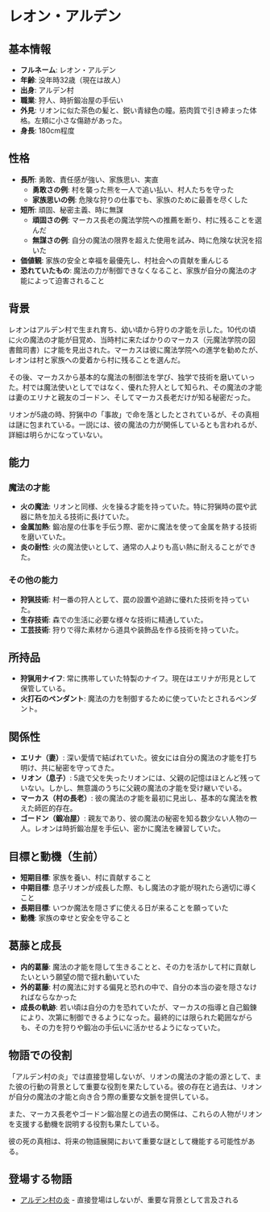 # レオン・アルデン

## 基本情報

- **フルネーム**: レオン・アルデン
- **年齢**: 没年時32歳（現在は故人）
- **出身**: アルデン村
- **職業**: 狩人、時折鍛冶屋の手伝い
- **外見**: リオンに似た茶色の髪と、鋭い青緑色の瞳。筋肉質で引き締まった体格。左頬に小さな傷跡があった。
- **身長**: 180cm程度

## 性格

- **長所**: 勇敢、責任感が強い、家族思い、実直
  - **勇敢さの例**: 村を襲った熊を一人で追い払い、村人たちを守った
  - **家族思いの例**: 危険な狩りの仕事でも、家族のために最善を尽くした
- **短所**: 頑固、秘密主義、時に無謀
  - **頑固さの例**: マーカス長老の魔法学院への推薦を断り、村に残ることを選んだ
  - **無謀さの例**: 自分の魔法の限界を超えた使用を試み、時に危険な状況を招いた
- **価値観**: 家族の安全と幸福を最優先し、村社会への貢献を重んじる
- **恐れていたもの**: 魔法の力が制御できなくなること、家族が自分の魔法の才能によって迫害されること

## 背景

レオンはアルデン村で生まれ育ち、幼い頃から狩りの才能を示した。10代の頃に火の魔法の才能が目覚め、当時村に来たばかりのマーカス（元魔法学院の図書館司書）に才能を見出された。マーカスは彼に魔法学院への進学を勧めたが、レオンは村と家族への愛着から村に残ることを選んだ。

その後、マーカスから基本的な魔法の制御法を学び、独学で技術を磨いていった。村では魔法使いとしてではなく、優れた狩人として知られ、その魔法の才能は妻のエリナと親友のゴードン、そしてマーカス長老だけが知る秘密だった。

リオンが5歳の時、狩猟中の「事故」で命を落としたとされているが、その真相は謎に包まれている。一説には、彼の魔法の力が関係しているとも言われるが、詳細は明らかになっていない。

## 能力

### 魔法の才能

- **火の魔法**: リオンと同様、火を操る才能を持っていた。特に狩猟時の罠や武器に熱を加える技術に長けていた。
- **金属加熱**: 鍛冶屋の仕事を手伝う際、密かに魔法を使って金属を熱する技術を磨いていた。
- **炎の耐性**: 火の魔法使いとして、通常の人よりも高い熱に耐えることができた。

### その他の能力

- **狩猟技術**: 村一番の狩人として、罠の設置や追跡に優れた技術を持っていた。
- **生存技術**: 森での生活に必要な様々な技術に精通していた。
- **工芸技術**: 狩りで得た素材から道具や装飾品を作る技術を持っていた。

## 所持品

- **狩猟用ナイフ**: 常に携帯していた特製のナイフ。現在はエリナが形見として保管している。
- **火打石のペンダント**: 魔法の力を制御するために使っていたとされるペンダント。

## 関係性

- **エリナ（妻）**: 深い愛情で結ばれていた。彼女には自分の魔法の才能を打ち明け、共に秘密を守ってきた。
- **リオン（息子）**: 5歳で父を失ったリオンには、父親の記憶はほとんど残っていない。しかし、無意識のうちに父親の魔法の才能を受け継いでいる。
- **マーカス（村の長老）**: 彼の魔法の才能を最初に見出し、基本的な魔法を教えた師匠的存在。
- **ゴードン（鍛冶屋）**: 親友であり、彼の魔法の秘密を知る数少ない人物の一人。レオンは時折鍛冶屋を手伝い、密かに魔法を練習していた。

## 目標と動機（生前）

- **短期目標**: 家族を養い、村に貢献すること
- **中期目標**: 息子リオンが成長した際、もし魔法の才能が現れたら適切に導くこと
- **長期目標**: いつか魔法を隠さずに使える日が来ることを願っていた
- **動機**: 家族の幸せと安全を守ること

## 葛藤と成長

- **内的葛藤**: 魔法の才能を隠して生きることと、その力を活かして村に貢献したいという願望の間で揺れ動いていた
- **外的葛藤**: 村の魔法に対する偏見と恐れの中で、自分の本当の姿を隠さなければならなかった
- **成長の軌跡**: 若い頃は自分の力を恐れていたが、マーカスの指導と自己鍛錬により、次第に制御できるようになった。最終的には限られた範囲ながらも、その力を狩りや鍛冶の手伝いに活かせるようになっていた。

## 物語での役割

「アルデン村の炎」では直接登場しないが、リオンの魔法の才能の源として、また彼の行動の背景として重要な役割を果たしている。彼の存在と過去は、リオンが自分の魔法の才能と向き合う際の重要な文脈を提供している。

また、マーカス長老やゴードン鍛冶屋との過去の関係は、これらの人物がリオンを支援する動機を説明する役割も果たしている。

彼の死の真相は、将来の物語展開において重要な謎として機能する可能性がある。

## 登場する物語

- [アルデン村の炎](/stories/origins/alden_village_flame.md) - 直接登場はしないが、重要な背景として言及される